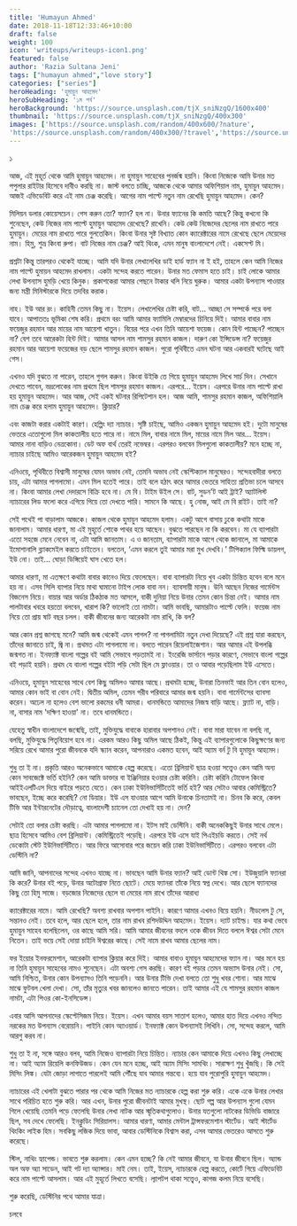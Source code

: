 ```yaml
---
title: 'Humayun Ahmed'
date: 2018-11-18T12:33:46+10:00
draft: false
weight: 100
icon: 'writeups/writeups-icon1.png'
featured: false
author: 'Razia Sultana Jeni'
tags: ["humayun ahmed","love story"]
categories: ["series"]
heroHeading: 'হুমায়ুন আহমেদ'
heroSubHeading: '১ম পর্ব'
heroBackground: 'https://source.unsplash.com/tjX_sniNzgQ/1600x400'
thumbnail: 'https://source.unsplash.com/tjX_sniNzgQ/400x300'
images: ['https://source.unsplash.com/random/400x600/?nature', 
'https://source.unsplash.com/random/400x300/?travel','https://source.unsplash.com/random/400x300/?architecture','https://source.unsplash.com/random/400x600/?buildings','https://source.unsplash.com/random/400x300/?city','https://source.unsplash.com/random/400x600/?business']
---
```


১

আজ, এই মুহূর্ত থেকে আমি হুমায়ুন আহমেদ। না হুমায়ুন সাহেবের পুনর্জন্ম হয়নি। কিংবা নিজেকে আমি উনার মত পপুলার রাইটার হিসেবে দাবীও করছি না। জাস্ট বলতে চাচ্ছি, আজকে থেকে আমার অফিশিয়াল নাম, হুমায়ুন আহমেদ। আজই এভিডেবিট করে এই নাম চেঞ্জ করেছি। আগের নাম পাল্টে নতুন নাম রেখেছি হুমায়ুন আহমেদ। কেন?

মিলিয়ন ডলার কোয়েসচেন। গেস করুন তো? ফ্যান? হল না। উনার ফ্যানের কি কমতি আছে? কিন্তু কখনো কি শুনেছেন, কেউ নিজের নাম পাল্টে হুমায়ুন আহমেদ রেখেছে? রাখেনি। কেউ কেউ নিজেদের ছেলের নাম রাখতে পারে হুমায়ুন। মেয়ের নাম রাখতে পারে গুলতেকিন। কিংবা উনার সৃষ্ট বিখ্যাত কোন ক্যারেক্টারের নামে রেখেছে ছেলে মেয়েদের নাম। হিমু, শুভ্র কিংবা রুপা। বাট নিজের নাম চেঞ্জ? আই থিংক, এমন মানুষ বাংলাদেশে নেই। একসেপ্ট মি।

প্রশ্নটা কিন্তু তারপরও থেকেই যাচ্ছে। আমি যদি উনার লেখালেখির ডাই হার্ড ফ্যান না ই হই, তাহলে কেন আমি নিজের নাম পাল্টে হুমায়ন আহমেদ রাখলাম। একটা সন্দেহ করতে পারেন। উনার মত ফেমাস হতে চাই। চাই লোকে আমার লেখা উপন্যাস হুমড়ি খেয়ে কিনুক। প্রকাশকেরা আমার পেছনে টাকার থলি নিয়ে ঘুরুক। আমার একটা উপন্যাস পাওয়ার জন্য মন্ত্রী মিনিস্টারকে দিয়ে তদবির করাক। 

নাহ। ইউ আর রং। কাহিনী তেমন কিছু না। ইয়েস। লেখালেখির চেষ্টা করি, বাট… আচ্ছা সে সম্পর্কে পরে বলা যাবে। আপাততঃ ভূমিকা শেষ করি। প্রথমে বরং আমি আমার ফ্যামিলি মেম্বারদের চিনিয়ে দিই। আমার বাবার নাম ফয়েজুর রহমান আর মায়ের নাম আয়েশা খাতুন। বিয়ের পরে এখন তিনি আয়েশা ফয়েজ। 
কোন হিন্ট পাচ্ছেন? পাচ্ছেন না? বেশ তবে আরেকটা হিন্ট দিই। আমার আসল নাম শামসুর রহমান কাজল। দারুণ কো ইন্সিডেন্স না? ফয়েজুর রহমান আর আয়েশা ফয়েজের বড় ছেলে শামসুর রহমান কাজল। পুরো পৃথিবীতে এমন ঘটনা আর একবারই ঘটেছে আই গেস। 

এখনও যদি বুঝতে না পারেন, তাহলে গুগল করুন। কিংবা উইকি তে গিয়ে হুমায়ুন আহমেদ লিখে সার্চ দিন। সেখানে দেখতে পাবেন, ভদ্রলোকের নাম প্রথমে ছিল শামসুর রহমান কাজল। এরপরে… ইয়েস। এরপরে উনার নাম পাল্টে রাখা হয় হুমায়ুন আহমেদ। আর আজ, সেই একই ঘটনার রিপিটেশান হল। আজ আমি, শামসুর রহমান কাজল, অফিশিয়ালি নাম চেঞ্জ করে হলাম হুমায়ুন আহমেদ। ক্লিয়ার?

এবং কাজটা করার একটাই কারণ। হেল্পিং দ্যা ন্যাচার। সৃষ্টি চাইছে, আমিও একজন হুমায়ুন আহমেদ হই। দুটো মানুষের ভেতরে এতোগুলো মিল কাকতালীয় হতে পারে না। নামে মিল, বাবার নামে মিল, মায়ের নামে মিল আর… ইয়েস। আমার নানা বাড়িও নেত্রকোনা। ডেট অফ বার্থ তেরই নভেম্বর। এরপরও বলবেন মিলগুলো কাকতালীয়? মনে হচ্ছে না, ন্যাচার চাইছে আমিও আরেকজন হুমায়ুন আহমেদ হই?

এনিওয়ে, পৃথিবীতে বিশ্বাসী মানুষের যেমন অভাব নেই, তেমনি অভাব নেই স্কেপ্টিক্যাল মানুষেরও। সন্দেহবাদীরা বলতে চায়, এটা আমার পাগলামো। এমন মিল হতেই পারে। তাই বলে হঠাৎ করে আমার ভেতরে সাহিত্য প্রতিভা চলে আসবে না। কিংবা আমার লেখা দেদারসে বিক্রি হবে না। মে বি। টাইম উইল সে। বাট, সুডন'ট আই ট্রাই? অ্যাটলিস্ট ন্যাচারের লিড ফলো করে এগিয়ে গিয়ে তো দেখতে পারি। সামনে কি আছে। হু নোজ, আই মে বি রাইট। তাই না?

সেই পথেই পা বাড়ালাম আজকে। কাজল থেকে হুমায়ুন আহমেদ হলাম। একটু আগে বাসায় ঢুকে কথাটা মাকে জানালাম। আমার ধারণা, মা এই মুহূর্তে শোকে পাথর হয়ে আছেন। বুঝতে পারছেন না কি করবেন। মা যে ব্যাপারটা এতো সহজে মেনে নেবেন না, এটা আমি জানতাম। এ ও জানতাম, ব্যাপারটা মাকে আগে থেকে জানালে, মা আমাকে ইমোশানালি ব্ল্যাকমেইল করতে চাইতেন। বলতেন, ‘এমন করলে তুই আমার মরা মুখ দেখবি।’ টিপিক্যাল ফিল্মি ডায়লগ, ইউ নো। তাই… ঘোড়া ডিঙ্গিয়েই ঘাস খেতে হল।

আমার ধারণা, মা এতক্ষণে কথাটা বাবার কানেও দিয়ে ফেলেছেন। বাবা ব্যাপারটা নিয়ে খুব একটা চিন্তিত হবেন বলে মনে হয় না। এসব সিলি ব্যাপার নিয়ে মাথা ঘামানো টাইপ লোক বাবা নন। ব্যাবসায়ী মানুষ। উনি আছেন নিজের গার্মেন্টস বিজনেস নিয়ে। বায়ার আর অর্ডার ঠিকঠাক মত আসলে, বাকী দুনিয়া নিয়ে উনার তেমন কোন চিন্তা নেই। আমার নাম পালটাবার খবরে হয়তো বলবেন, খারাপ কি? ভালোই তো নামটা। আমি ভাবছি, আমারটাও পাল্টে ফেলি। ফয়েজ নাম নিয়ে তো প্রায় ষাট বছর চলল। বাকী জীবনের জন্য আরেকটা নাম রাখি, কি বল?

আর কোন প্রশ্ন জাগছে মনে? আমি জন্ম থেকেই এমন পাগল? না পাগলামিটা নতুন দেখা দিয়েছে? এই প্রশ্ন যারা করছেন, তাঁদের জানাতে চাই, জ্বি না। প্রথমত এটা পাগলামো না। বলতে পারেন রিয়েলাইজেশান। আর আমার এই উপলব্ধি জন্মগত না। ইনফ্যাক্ট বাংলা গল্পের বই আমি সেভাবে পড়তামই না। ইংরেজি ভার্সানে পড়ার কারণে, সেভাবে বাংলা গল্পের বই পড়াই হয়নি। প্রথম যে বাংলা গল্পের বইটা পড়ি সেটা ছিল মে ফ্লাওয়ার। তা ও আবার পড়েছিলাম ইউ এসেতে।

এনিওয়ে, হুমায়ুন সাহেবের সাথে বেশ কিছু অমিলও আমার আছে। প্রথমটা হচ্ছে, উনারা তিনভাই আর তিন বোন হলেও, আমার কোন ভাই বা বোন নেই। দ্বিতীয় অমিল, তেমন গরীব পরিবারে আমার জন্ম হয়নি। বাবা গার্মেন্টসের ব্যাবসা করেন। অঢেল না হলেও বেশ ভালো রকমের ধনী আমরা। ধানমন্ডিতে আমাদের নিজস্ব বাড়ি আছে। ফ্ল্যাট না, বাড়ি। না, বাসার নাম 'দক্ষিণ হাওয়া' না। তবে ধানমন্ডিতে। 

যেহেতু স্বাধীন বাংলাদেশে জন্মেছি, তাই, মুক্তিযুদ্ধে বাবাকে হারাবার অপশানও নেই। বাবা মারা যাবেন না বলছি না, বলছি, মুক্তিযুদ্ধে পিতৃবিয়োগ হবে না। এরকম আরও কিছু অমিল আছে ঠিকই, কিন্তু এই ব্যাপারগুলোকে কিছুক্ষণের জন্য সরিয়ে রেখে আমার পুরো জীবনকে যদি স্ক্যান করেন, আপনারাও একমত হবেন, আই অ্যাম বর্ন টু বি হুমায়ুন আহমেদ।

শুধু তা ই না। প্রকৃতি আরও অনেকভাবে আমাকে হেল্প করেছে। এতো ব্রিলিয়ান্ট ছাত্র হওয়া সত্ত্বেও কেন আমি অন্য কোন সাবজেক্টে ভর্তি হইনি? কেন আমি ডাক্তার বা ইঞ্জিনিয়ার হওয়ার চেষ্টা করিনি। চেষ্টা করিনি টোফেল কিংবা আইইএলটিএস দিয়ে বাইরে পড়তে যেতে। কেন ঢাকা ইউনিভার্সিটিতেই ভর্তি হই? আর সেটাও আবার কেমিস্ট্রিতে? ভাবছেন, ইচ্ছে করে করেছি? নো ডিয়ার। ইউ এস যাওয়ার আগে আমি উনাকে চিনতামই না। চিনব কি করে, কেবল টিভি আর ইন্টারনেটের দৌড়াত্বে, বাংলাদেশী চ্যানেল তো দেখাই হয় না। দেন?

সেটাই তো বলার চেষ্টা করছি। এটা আমার পাগলামো না। ইটস মাই ডেস্টিনি। বাকী অনেককিছুই উনার সাথে মেলে। ছাত্র হিসেবে আমিও বেশ ব্রিলিয়ান্ট। কেমিস্ট্রিতেই পড়েছি। এরপরে ইউ এসে যাই পিএইচডি করতে। সেই নর্থ ডেকোটা স্টেট ইউনিভার্সিটিতে। আর ফিরে আসোবার পরে জয়েন করি ঢাকা ইউনিভার্সিটিতে। এরপরও বলবেন এটা ডেস্টিনি না? 

আমি জানি, আপনাদের সন্দেহ এখনও যাচ্ছে না। ভাবছেন আমি উনার ফ্যান? আই ডোন্ট থিঙ্ক সো। ইউজুয়ালি ফ্যানরা কি করে? উনার বই পড়ে, উনার অটোগ্রাফ নিতে ছোটে। মেয়ে ফ্যানরা তাঁকে নিয়ে স্বপ্ন দেখে। আর ছেলে ফ্যানদের কিছু তো হিমু সাজে। বড়জোর নিজেদের ছেলে বা মেয়ের নাম রাখে তাঁদের আরাধ্য 

ক্যারেক্টারের নামে। আমি রেখেছি? অবশ্য রাখবার অপশান পাইনি। কারণে আমার এখনও বিয়ে হয়নি। নীডলেস টু সে, সন্তানও নেই। তবে হলে, আর ছেলে হলে, তার নাম রাখব রশিদউদ্দিন আহমেদ। ইয়েস। দ্যাট চাইল্ড। যার কথা ভেবে হুমায়ুন সাহেব বলেছিলেন, ওর কাছে আমি সরি। আমি আমার জীবনের বদলে ওকে জীবন দিতে বললে ঈশ্বর সেটা মেনে নিতেন। তাই ভয়ে সেই দোয়া চাইনি ঈশ্বরের কাছে। সেই নামে রাখব আমার ছেলের নাম। 

ফর ইয়োর ইনফরমেশান, আরেকটা ব্যাপার ক্লিয়ার করে দিই। আমার বাবাও হুমায়ুন আহমেদের ফ্যান না। আর মনে হয় না তিনি হুমায়ুন সাহেবের নামও শুনেছেন। এটা অবশ্য গেস করছি। কারণ বই পড়ার তেমন অভ্যাস উনার নেই। সো, আমি নিশ্চিত, উনার কোন উপন্যাসও তিনি পড়েননি। আর উনার টিভি দেখা বলতে তো শুধু খবর শোনা। আর মাঝে মাঝে ফুটবল খেলা দেখা। সো, তাঁর মৃত্যুর খবর জানলেও জানতে পারেন। তাই আমার এই যে শামসুর রহমান কাজল নামটা, এটা পিওর কো-ইনসিডেন্স।

এবার আসি আপনাদের স্কেপ্টেসিজম নিয়ে। ইয়েস। এখন আমার বয়স সাতাশ হলেও, আমার হাত দিয়ে এখনও নন্দিত নরকের মত উপন্যাস বেরোয়নি। পাইনি কোন অ্যাওয়ার্ড। ইনফ্যাক্ট কোন উপন্যাসই লিখিনি। সো, সন্দেহ করলে, আমি আরগু করব না। 

শুধু তা ই না, সঙ্গে আরও বলব, আমি নিজেও ব্যাপারটা নিয়ে চিন্তিত। ন্যাচার কেন আমাকে দিয়ে এখনও কিছু লেখাচ্ছে না। আই অ্যাম রিয়েলি কনফিউজড। কেন যেন মনে হচ্ছে, আই অ্যাম মিসিং সামথিং। সারাক্ষণ শুধু খুঁজছি। কি সেই মিসিং লিঙ্ক। যেটা জোড়া লাগাতে পারলেই আমি পৌঁছে যাব আমার গন্তব্যে। হয়ে যাব পুরোপুরি হুমায়ুন আহমেদ।

ন্যাচারের এই খেলাটা বুঝতে পারার পর থেকে আমি নিজের মত ন্যাচারকে হেল্প করা শুরু করি। একে একে উনার লেখার সাথে পরিচিত হতে শুরু করি। আর এখন, উনার পুরো জীবনটাই আমার মুখস্থ। ছোট গল্প আর উপন্যাস গুলো যেমন গিলে খেয়েছি তেমনি পড়ে ফেলেছি উনার লেখা নাটক আর স্মৃতিকথাগুলোও। উনার যতগুলো নাটকের ডিভিডি বাজারে ছিল, সব দেখে ফেলেছি। ইনক্লুডিং সিরিয়ালস। আমার ধারণা, আমার মেন্টাল ট্রান্সফরমেশান স্টার্টেড। আই স্টার্টেড থিংকিং লাইক হিম। সবকিছু লজিক দিয়ে ভাবা, আবার ডেস্টিনিকে বিশ্বাস করা, এসব আমার ভেতরেও আসতে শুরু করেছে।

স্টিল, নাথিং হ্যাপেন্ড। ভাবতে শুরু করলাম। কেন এমন হচ্ছে? কি নেই আমার জীবনে, যা উনার জীবনে ছিল। অ্যান্ড অল অফ অ্যা সাডেন, আই গট দ্যা অ্যান্সার। মাই নেম। তাই, ইয়েস, ন্যাচারকে হেল্প করতে, কোর্টে গিয়ে এফিডেবিট করে নাম পাল্টে আসলাম। আর এই মুহূর্তে লিখতে বসেছি। ল্যাপটপ থাকা সত্ত্বেও, কাগজ কলম নিয়ে বসেছি। 

শুরু করেছি, ডেস্টিনির পথে আমার যাত্রা।

চলবে